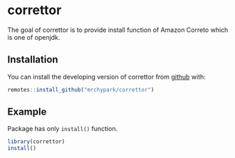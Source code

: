 # correttor

The goal of correttor is to provide install function of Amazon Correto which is one of openjdk.

## Installation

You can install the developing version of correttor from [github](https://github.com/mrchypark/correttor) with:

``` r
remotes::install_github("mrchypark/correttor")
```

## Example

Package has only `install()` function.

``` r
library(correttor)
install()
```

